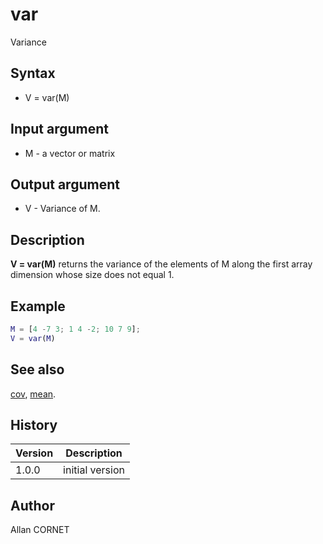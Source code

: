 # var

Variance

## Syntax

- V = var(M)

## Input argument

- M - a vector or matrix

## Output argument

- V - Variance of M.

## Description

  <p><b>V = var(M)</b> returns the variance of the elements of M along the first array dimension whose size does not equal 1.</p>

## Example

```matlab
M = [4 -7 3; 1 4 -2; 10 7 9];
V = var(M)
```

## See also

[cov](cov.html), [mean](mean.html).

## History

| Version | Description     |
| ------- | --------------- |
| 1.0.0   | initial version |

## Author

Allan CORNET
